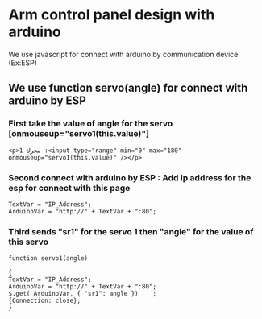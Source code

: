 # Arm control panel design with arduino

We use javascript for connect with arduino by communication device (Ex:ESP) 

## We use function servo(angle) for connect with arduino by ESP 

### First take the value of angle for the servo [onmouseup="servo1(this.value)"]

    <p>محرك 1 :<input type="range" min="0" max="180" onmouseup="servo1(this.value)" /></p>
    

### Second connect with arduino by ESP : Add ip address for the esp for connect with this page

    TextVar = "IP_Address";
    ArduinoVar = "http://" + TextVar + ":80";

### Third sends "sr1" for the servo 1 then "angle" for the value of this servo 


    function servo1(angle) 
    
    {
    TextVar = "IP_Address";
    ArduinoVar = "http://" + TextVar + ":80";
    $.get( ArduinoVar, { "sr1": angle })    ;
    {Connection: close};
    }
  


